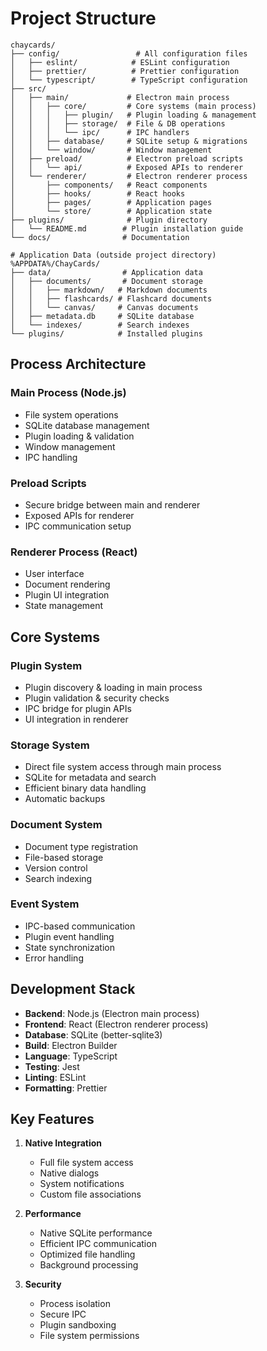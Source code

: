 # Project Structure

```
chaycards/
├── config/                 # All configuration files
│   ├── eslint/            # ESLint configuration
│   ├── prettier/          # Prettier configuration
│   └── typescript/        # TypeScript configuration
├── src/
│   ├── main/             # Electron main process
│   │   ├── core/         # Core systems (main process)
│   │   │   ├── plugin/   # Plugin loading & management
│   │   │   ├── storage/  # File & DB operations
│   │   │   └── ipc/      # IPC handlers
│   │   ├── database/     # SQLite setup & migrations
│   │   └── window/       # Window management
│   ├── preload/          # Electron preload scripts
│   │   └── api/          # Exposed APIs to renderer
│   └── renderer/         # Electron renderer process
│       ├── components/   # React components
│       ├── hooks/        # React hooks
│       ├── pages/        # Application pages
│       └── store/        # Application state
├── plugins/              # Plugin directory
│   └── README.md        # Plugin installation guide
└── docs/                # Documentation

# Application Data (outside project directory)
%APPDATA%/ChayCards/
├── data/                # Application data
│   ├── documents/       # Document storage
│   │   ├── markdown/   # Markdown documents
│   │   ├── flashcards/ # Flashcard documents
│   │   └── canvas/     # Canvas documents
│   ├── metadata.db     # SQLite database
│   └── indexes/        # Search indexes
└── plugins/            # Installed plugins
```

## Process Architecture

### Main Process (Node.js)
- File system operations
- SQLite database management
- Plugin loading & validation
- Window management
- IPC handling

### Preload Scripts
- Secure bridge between main and renderer
- Exposed APIs for renderer
- IPC communication setup

### Renderer Process (React)
- User interface
- Document rendering
- Plugin UI integration
- State management

## Core Systems

### Plugin System
- Plugin discovery & loading in main process
- Plugin validation & security checks
- IPC bridge for plugin APIs
- UI integration in renderer

### Storage System
- Direct file system access through main process
- SQLite for metadata and search
- Efficient binary data handling
- Automatic backups

### Document System
- Document type registration
- File-based storage
- Version control
- Search indexing

### Event System
- IPC-based communication
- Plugin event handling
- State synchronization
- Error handling

## Development Stack

- **Backend**: Node.js (Electron main process)
- **Frontend**: React (Electron renderer process)
- **Database**: SQLite (better-sqlite3)
- **Build**: Electron Builder
- **Language**: TypeScript
- **Testing**: Jest
- **Linting**: ESLint
- **Formatting**: Prettier

## Key Features

1. **Native Integration**
   - Full file system access
   - Native dialogs
   - System notifications
   - Custom file associations

2. **Performance**
   - Native SQLite performance
   - Efficient IPC communication
   - Optimized file handling
   - Background processing

3. **Security**
   - Process isolation
   - Secure IPC
   - Plugin sandboxing
   - File system permissions
